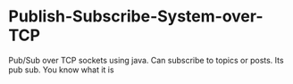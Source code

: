 # Publish-Subscribe-System-over-TCP
Pub/Sub over TCP sockets using java. Can subscribe to topics or posts. Its pub sub. You know what it is
